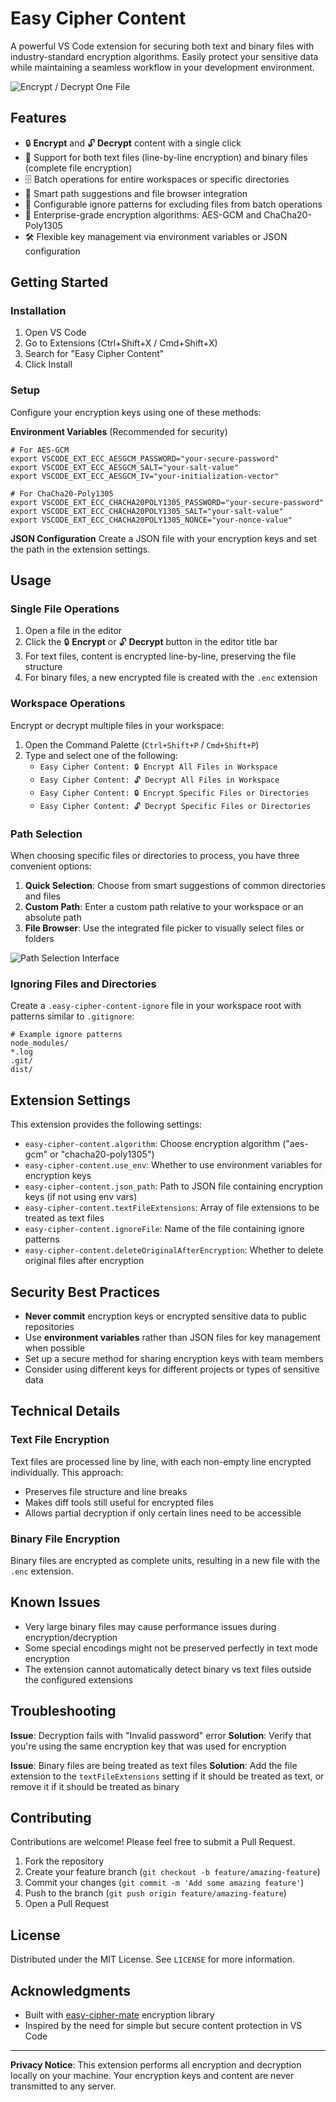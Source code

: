 # Easy Cipher Content

A powerful VS Code extension for securing both text and binary files with industry-standard encryption algorithms. Easily protect your sensitive data while maintaining a seamless workflow in your development environment.

![Encrypt / Decrypt One File](./docs/example.file.gif)

## Features

- 🔒 **Encrypt** and 🔓 **Decrypt** content with a single click
- 🔄 Support for both text files (line-by-line encryption) and binary files (complete file encryption)
- 🗄️ Batch operations for entire workspaces or specific directories
- 📂 Smart path suggestions and file browser integration
- 🚫 Configurable ignore patterns for excluding files from batch operations
- 🔐 Enterprise-grade encryption algorithms: AES-GCM and ChaCha20-Poly1305
- 🛠️ Flexible key management via environment variables or JSON configuration

## Getting Started

### Installation

1. Open VS Code
2. Go to Extensions (Ctrl+Shift+X / Cmd+Shift+X)
3. Search for "Easy Cipher Content"
4. Click Install

### Setup

Configure your encryption keys using one of these methods:

**Environment Variables** (Recommended for security)
```
# For AES-GCM
export VSCODE_EXT_ECC_AESGCM_PASSWORD="your-secure-password"
export VSCODE_EXT_ECC_AESGCM_SALT="your-salt-value"
export VSCODE_EXT_ECC_AESGCM_IV="your-initialization-vector"

# For ChaCha20-Poly1305
export VSCODE_EXT_ECC_CHACHA20POLY1305_PASSWORD="your-secure-password"
export VSCODE_EXT_ECC_CHACHA20POLY1305_SALT="your-salt-value"
export VSCODE_EXT_ECC_CHACHA20POLY1305_NONCE="your-nonce-value"
```

**JSON Configuration**
Create a JSON file with your encryption keys and set the path in the extension settings.

## Usage

### Single File Operations

1. Open a file in the editor
2. Click the 🔒 **Encrypt** or 🔓 **Decrypt** button in the editor title bar
3. For text files, content is encrypted line-by-line, preserving the file structure
4. For binary files, a new encrypted file is created with the `.enc` extension

### Workspace Operations

Encrypt or decrypt multiple files in your workspace:

1. Open the Command Palette (`Ctrl+Shift+P` / `Cmd+Shift+P`)
2. Type and select one of the following:
   - `Easy Cipher Content: 🔒 Encrypt All Files in Workspace`
   - `Easy Cipher Content: 🔓 Decrypt All Files in Workspace`
   - `Easy Cipher Content: 🔒 Encrypt Specific Files or Directories`
   - `Easy Cipher Content: 🔓 Decrypt Specific Files or Directories`

### Path Selection

When choosing specific files or directories to process, you have three convenient options:

1. **Quick Selection**: Choose from smart suggestions of common directories and files
2. **Custom Path**: Enter a custom path relative to your workspace or an absolute path
3. **File Browser**: Use the integrated file picker to visually select files or folders

![Path Selection Interface](./docs/example.path.gif)

### Ignoring Files and Directories

Create a `.easy-cipher-content-ignore` file in your workspace root with patterns similar to `.gitignore`:

```
# Example ignore patterns
node_modules/
*.log
.git/
dist/
```

## Extension Settings

This extension provides the following settings:

* `easy-cipher-content.algorithm`: Choose encryption algorithm ("aes-gcm" or "chacha20-poly1305")
* `easy-cipher-content.use_env`: Whether to use environment variables for encryption keys
* `easy-cipher-content.json_path`: Path to JSON file containing encryption keys (if not using env vars)
* `easy-cipher-content.textFileExtensions`: Array of file extensions to be treated as text files
* `easy-cipher-content.ignoreFile`: Name of the file containing ignore patterns
* `easy-cipher-content.deleteOriginalAfterEncryption`: Whether to delete original files after encryption

## Security Best Practices

- **Never commit** encryption keys or encrypted sensitive data to public repositories
- Use **environment variables** rather than JSON files for key management when possible
- Set up a secure method for sharing encryption keys with team members
- Consider using different keys for different projects or types of sensitive data

## Technical Details

### Text File Encryption

Text files are processed line by line, with each non-empty line encrypted individually. This approach:
- Preserves file structure and line breaks
- Makes diff tools still useful for encrypted files
- Allows partial decryption if only certain lines need to be accessible

### Binary File Encryption

Binary files are encrypted as complete units, resulting in a new file with the `.enc` extension.

## Known Issues

- Very large binary files may cause performance issues during encryption/decryption
- Some special encodings might not be preserved perfectly in text mode encryption
- The extension cannot automatically detect binary vs text files outside the configured extensions

## Troubleshooting

**Issue**: Decryption fails with "Invalid password" error
**Solution**: Verify that you're using the same encryption key that was used for encryption

**Issue**: Binary files are being treated as text files
**Solution**: Add the file extension to the `textFileExtensions` setting if it should be treated as text, or remove it if it should be treated as binary

## Contributing

Contributions are welcome! Please feel free to submit a Pull Request.

1. Fork the repository
2. Create your feature branch (`git checkout -b feature/amazing-feature`)
3. Commit your changes (`git commit -m 'Add some amazing feature'`)
4. Push to the branch (`git push origin feature/amazing-feature`)
5. Open a Pull Request

## License

Distributed under the MIT License. See `LICENSE` for more information.

## Acknowledgments

- Built with [easy-cipher-mate](https://github.com/PiperLiu/easy-cipher-mate) encryption library
- Inspired by the need for simple but secure content protection in VS Code

---

**Privacy Notice**: This extension performs all encryption and decryption locally on your machine. Your encryption keys and content are never transmitted to any server.
